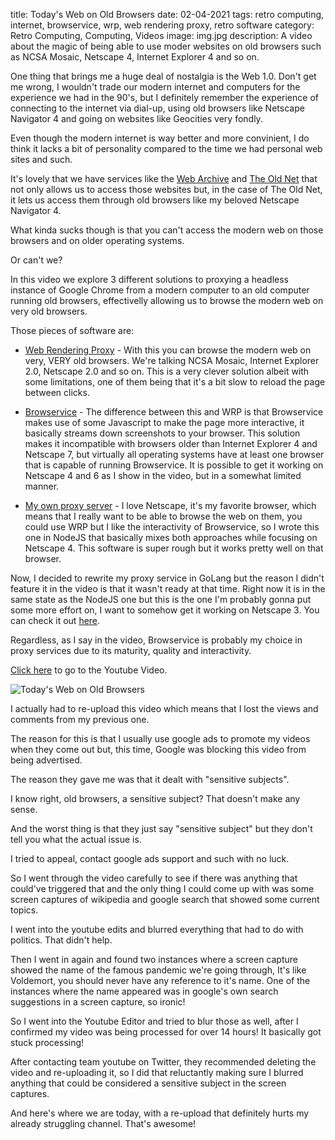 title: Today's Web on Old Browsers
date: 02-04-2021
tags: retro computing, internet, browservice, wrp, web rendering proxy, retro software
category: Retro Computing, Computing, Videos
image: img.jpg
description: A video about the magic of being able to use moder websites on old browsers such as NCSA Mosaic, Netscape 4, Internet Explorer 4 and so on.

One thing that brings me a huge deal of nostalgia is the Web 1.0. Don't get me wrong, I wouldn't trade our modern internet and computers for the experience we had in the 90's, but I definitely remember the experience of connecting to the internet via dial-up, using old browsers like Netscape Navigator 4 and going on websites like Geocities very fondly.

Even though the modern internet is way better and more convinient, I do think it lacks a bit of personality compared to the time we had personal web sites and such.

It's lovely that we have services like the [Web Archive](https://archive.org/) and [The Old Net](http://theoldnet.com/) that not only allows us to access those websites but, in the case of The Old Net, it lets us access them through old browsers like my beloved Netscape Navigator 4.

What kinda sucks though is that you can't access the modern web on those browsers and on older operating systems.

Or can't we?

In this video we explore 3 different solutions to proxying a headless instance of Google Chrome from a modern computer to an old computer running old browsers, effectivelly allowing us to browse the modern web on very old browsers.

Those pieces of software are: 

- [Web Rendering Proxy](https://github.com/tenox7/wrp) - With this you can browse the modern web on very, VERY old browsers. We're talking NCSA Mosaic, Internet Explorer 2.0, Netscape 2.0 and so on. This is a very clever solution albeit with some limitations, one of them being that it's a bit slow to reload the page between clicks.

- [Browservice](https://github.com/ttalvitie/browservice) - The difference between this and WRP is that Browservice makes use of some Javascript to make the page more interactive, it basically streams down screenshots to your browser. This solution makes it incompatible with browsers older than Internet Explorer 4 and Netscape 7, but virtually all operating systems have at least one browser that is capable of running Browservice. It is possible to get it working on Netscape 4 and 6 as I show in the video, but in a somewhat limited manner.

- [My own proxy server](https://github.com/ericmackrodt/webproxy) - I love Netscape, it's my favorite browser, which means that I really want to be able to browse the web on them, you could use WRP but I like the interactivity of Browservice, so I wrote this one in NodeJS that basically mixes both approaches while focusing on Netscape 4. This software is super rough but it works pretty well on that browser.

Now, I decided to rewrite my proxy service in GoLang but the reason I didn't feature it in the video is that it wasn't ready at that time. Right now it is in the same state as the NodeJS one but this is the one I'm probably gonna put some more effort on, I want to somehow get it working on Netscape 3. You can check it out [here](https://github.com/ericmackrodt/netscape-proxy).

Regardless, as I say in the video, Browservice is probably my choice in proxy services due to its maturity, quality and interactivity.

[Click here](https://www.youtube.com/watch?v=LNaQC-5VkGw) to go to the Youtube Video.

![Today's Web on Old Browsers](https://www.youtube.com/watch?v=LNaQC-5VkGw)

I actually had to re-upload this video which means that I lost the views and comments from my previous one.

The reason for this is that I usually use google ads to promote my videos when they come out but, this time, Google was blocking this video from being advertised.

The reason they gave me was that it dealt with "sensitive subjects".

I know right, old browsers, a sensitive subject? That doesn't make any sense.

And the worst thing is that they just say "sensitive subject" but they don't tell you what the actual issue is.

I tried to appeal, contact google ads support and such with no luck.

So I went through the video carefully to see if there was anything that could've triggered that and the only thing I could come up with was some screen captures of wikipedia and google search that showed some current topics.

I went into the youtube edits and blurred everything that had to do with politics. That didn't help.

Then I went in again and found two instances where a screen capture showed the name of the famous pandemic we're going through, It's like Voldemort, you should never have any reference to it's name. One of the instances where the name appeared was in google's own search suggestions in a screen capture, so ironic!

So I went into the Youtube Editor and tried to blur those as well, after I confirmed my video was being processed for over 14 hours! It basically got stuck processing!

After contacting team youtube on Twitter, they recommended deleting the video and re-uploading it, so I did that reluctantly making sure I blurred anything that could be considered a sensitive subject in the screen captures.

And here's where we are today, with a re-upload that definitely hurts my already struggling channel. That's awesome!

